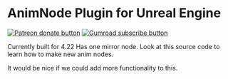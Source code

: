 # AnimNode Plugin for Unreal Engine
<!-- BADGES/ -->
<span class="badge-patreon"><a href="https://www.patreon.com/studiostry" title="Donate to this project using Patreon"><img src="https://img.shields.io/badge/Patreon-donate-orange.svg?logo=patreon&longCache=true&style=popout-square" alt="Patreon donate button" /></a></span>
<span class="badge-gumroad"><a href="https://gum.co/RDDnp" title="Support development"><img src="https://img.shields.io/badge/Gumroad-Support-darkgreen.svg?logo=gumroad&longCache=true&style=popout-square" alt="Gumroad subscribe button" /></a></span>

Currently built for 4.22
Has one mirror node.
Look at this source code to learn how to make new anim nodes.

It would be nice if we could add more functionality to this.
